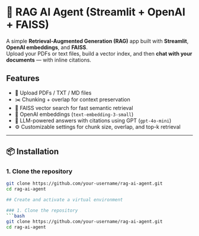 # 🧠 RAG AI Agent (Streamlit + OpenAI + FAISS)

A simple **Retrieval-Augmented Generation (RAG)** app built with **Streamlit**, **OpenAI embeddings**, and **FAISS**.  
Upload your PDFs or text files, build a vector index, and then **chat with your documents** — with inline citations.  


## Features
- 📂 Upload PDFs / TXT / MD files  
- ✂️ Chunking + overlap for context preservation  
- 🔎 FAISS vector search for fast semantic retrieval  
- 🤖 OpenAI embeddings (`text-embedding-3-small`)  
- 💬 LLM-powered answers with citations using GPT (`gpt-4o-mini`)  
- ⚙️ Customizable settings for chunk size, overlap, and top-k retrieval  

---

## 📦 Installation

### 1. Clone the repository
```bash
git clone https://github.com/your-username/rag-ai-agent.git
cd rag-ai-agent

## Create and activate a virtual environment

### 1. Clone the repository
```bash
git clone https://github.com/your-username/rag-ai-agent.git
cd rag-ai-agent
